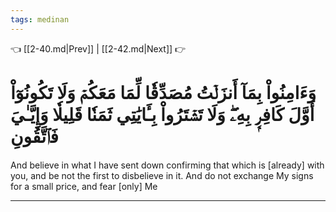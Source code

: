 ```yaml
---
tags: medinan
---
```


👈 [[2-40.md|Prev]] | [[2-42.md|Next]] 👉

# وَءَامِنُواْ بِمَآ أَنزَلۡتُ مُصَدِّقٗا لِّمَا مَعَكُمۡ وَلَا تَكُونُوٓاْ أَوَّلَ كَافِرِۭ بِهِۦۖ وَلَا تَشۡتَرُواْ بِـَٔايَٰتِي ثَمَنٗا قَلِيلٗا وَإِيَّـٰيَ فَٱتَّقُونِ

And believe in what I have sent down confirming that which is [already] with you, and be not the first to disbelieve in it. And do not exchange My signs for a small price, and fear [only] Me

---

